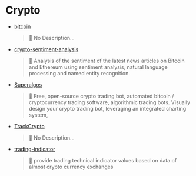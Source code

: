 # Crypto
- [bitcoin](<https://github.com/Thamielis/bitcoin>)
	> :memo: No Description... 
- [crypto-sentiment-analysis](<https://github.com/Thamielis/crypto-sentiment-analysis>)
	> :memo: Analysis of the sentiment of the latest news articles on Bitcoin and Ethereum using sentiment analysis, natural language processing and named entity recognition. 
- [Superalgos](<https://github.com/Thamielis/Superalgos>)
	> :memo: Free, open-source crypto trading bot, automated bitcoin / cryptocurrency trading software, algorithmic trading bots. Visually design your crypto trading bot, leveraging an integrated charting system,  
- [TrackCrypto](<https://github.com/Thamielis/TrackCrypto>)
	> :memo: No Description... 
- [trading-indicator](<https://github.com/Thamielis/trading-indicator>)
	> :memo: provide trading technical indicator values based on data of almost crypto currency exchanges 

